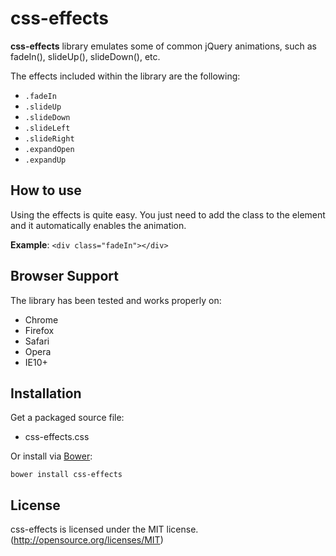 # css-effects #

**css-effects** library emulates some of common jQuery animations, such as fadeIn(), slideUp(), slideDown(), etc.

The effects included within the library are the following:

- `.fadeIn`
- `.slideUp`
- `.slideDown`
- `.slideLeft`
- `.slideRight`
- `.expandOpen`
- `.expandUp`

## How to use ##
Using the effects is quite easy. You just need to add the class to the element and it automatically enables the animation.

**Example**:
`<div class="fadeIn"></div>`

## Browser Support ##
The library has been tested and works properly on:

- Chrome
- Firefox
- Safari
- Opera
- IE10+

## Installation ##

Get a packaged source file:

- css-effects.css

Or install via
[Bower](http://bower.io/):

	bower install css-effects

## License ##

css-effects is licensed under the MIT license. (http://opensource.org/licenses/MIT)